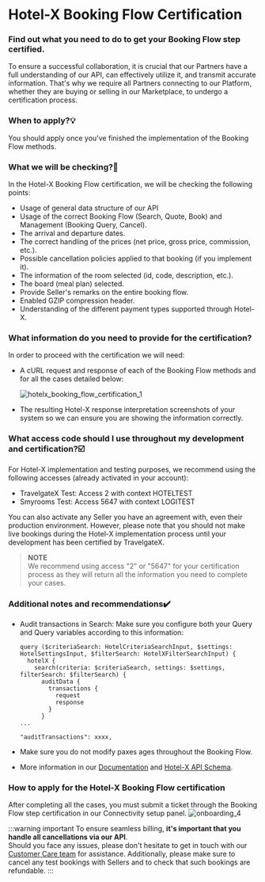 ﻿---
sidebar_position: 3
---

# Hotel-X Booking Flow Certification

### Find out what you need to do to get your Booking Flow step certified.

To ensure a successful collaboration, it is crucial that our Partners have a full understanding of our API, can effectively utilize it, and transmit accurate information. That's why we require all Partners connecting to our Platform, whether they are buying or selling in our Marketplace, to undergo a certification process.

### When to apply?💡
You should apply once you've finished the implementation of the Booking Flow methods.

### What we will be checking?🔎
In the Hotel-X Booking Flow certification, we will be checking the following points: 
- Usage of general data structure of our API
- Usage of the correct Booking Flow (Search, Quote, Book) and Management (Booking Query, Cancel).
- The arrival and departure dates.
- The correct handling of the prices (net price, gross price, commission, etc.).
- Possible cancellation policies applied to that booking (if you implement it).
- The information of the room selected (id, code, description, etc.).
- The board (meal plan) selected.
- Provide Seller's remarks on the entire booking flow.
- Enabled GZIP compression header.
- Understanding of the different payment types supported through Hotel-X.

### What information do you need to provide for the certification?

In order to proceed with the certification we will need:

- A cURL request and response of each of the Booking Flow methods and for all the cases detailed below:

    ![hotelx_booking_flow_certification_1](https://storage.travelgate.com/kbase/hotelx_booking_flow_certification_1.jpg)


- The resulting Hotel-X response interpretation screenshots of your system so we can ensure you are showing the information correctly. 

### What access code should I use throughout my development and certification?☑️

For Hotel-X implementation and testing purposes, we recommend using the following accesses (already activated in your account):

- TravelgateX Test: Access 2 with context HOTELTEST
- Smyrooms Test: Access 5647 with context LOGITEST

You can also activate any Seller you have an agreement with, even their production environment. However, please note that you should not make live bookings during the Hotel-X implementation process until your development has been certified by TravelgateX.

>**NOTE**  
> We recommend using access "2" or "5647" for your certification process as they will return all the information you need to complete your cases. 

### Additional notes and recommendations✔️
- Audit transactions in Search: Make sure you configure both your Query and Query variables according to this information:
    ```
    query ($criteriaSearch: HotelCriteriaSearchInput, $settings: HotelSettingsInput, $filterSearch: HotelXFilterSearchInput) {
      hotelX {
        search(criteria: $criteriaSearch, settings: $settings, filterSearch: $filterSearch) {
          auditData {
            transactions {
              request
              response
            }
          }
    ...
    ```

    ```
    "auditTransactions": xxxx,
    ```

- Make sure you do not modify paxes ages throughout the Booking Flow.
- More information in our [Documentation](https://docs.travelgatex.com/connectiontypesbuyers/hotel-x/methods/bookingflow/) and [Hotel-X API Schema](https://api.travelgatex.com/playground).

### How to apply for the Hotel-X Booking Flow certification 
After completing all the cases, you must submit a ticket through the Booking Flow step certification in our Connectivity setup panel.
![onboarding_4](https://storage.travelgate.com/kbase/onboarding_4.jpg)

:::warning important
To ensure seamless billing, **it's important that you handle all cancellations via our API**.  
Should you face any issues, please don't hesitate to get in touch with our [Customer Care team](https://app.travelgatex.com/tickets) for assistance. Additionally, please make sure to cancel any test bookings with Sellers and to check that such bookings are refundable.
:::